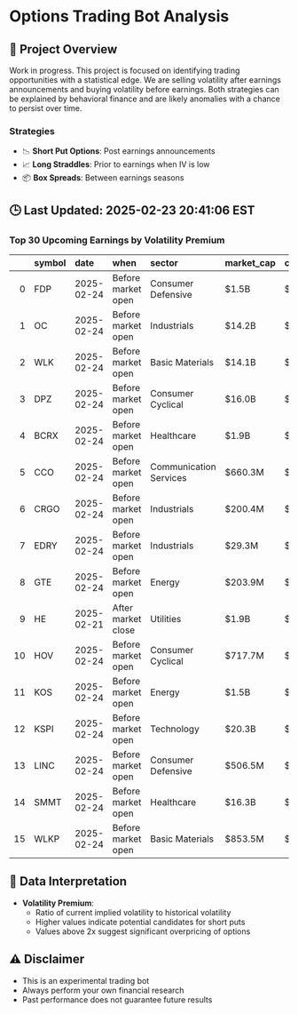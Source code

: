 # Options Trading Bot Analysis

## 🚀 Project Overview
Work in progress. This project is focused on identifying trading opportunities with a statistical edge.
We are selling volatility after earnings announcements and buying volatility before earnings.
Both strategies can be explained by behavioral finance and are likely anomalies with a chance to persist over time.

### Strategies
- 📉 **Short Put Options**: Post earnings announcements
- 📈 **Long Straddles**: Prior to earnings when IV is low
- 📦 **Box Spreads**: Between earnings seasons

## 🕒 Last Updated: 2025-02-23 20:41:06 EST

### Top 30 Upcoming Earnings by Volatility Premium

|    | symbol   | date       | when               | sector                 | market_cap   | close   | hv_current   | iv_current   | vol_premium   |
|---:|:---------|:-----------|:-------------------|:-----------------------|:-------------|:--------|:-------------|:-------------|:--------------|
|  0 | FDP      | 2025-02-24 | Before market open | Consumer Defensive     | $1.5B        | $30.61  | 18.88%       | 45.77%       | 2.42x         |
|  1 | OC       | 2025-02-24 | Before market open | Industrials            | $14.2B       | $172.10 | 28.55%       | 42.35%       | 1.48x         |
|  2 | WLK      | 2025-02-24 | Before market open | Basic Materials        | $14.1B       | $111.40 | 24.92%       | 35.59%       | 1.43x         |
|  3 | DPZ      | 2025-02-24 | Before market open | Consumer Cyclical      | $16.0B       | $471.76 | 29.43%       | 39.85%       | 1.35x         |
|  4 | BCRX     | 2025-02-24 | Before market open | Healthcare             | $1.9B        | $9.39   | nan%         | nan%         | nanx          |
|  5 | CCO      | 2025-02-24 | Before market open | Communication Services | $660.3M      | $1.40   | nan%         | nan%         | nanx          |
|  6 | CRGO     | 2025-02-24 | Before market open | Industrials            | $200.4M      | $4.10   | nan%         | nan%         | nanx          |
|  7 | EDRY     | 2025-02-24 | Before market open | Industrials            | $29.3M       | $10.79  | nan%         | nan%         | nanx          |
|  8 | GTE      | 2025-02-24 | Before market open | Energy                 | $203.9M      | $5.89   | nan%         | nan%         | nanx          |
|  9 | HE       | 2025-02-21 | After market close | Utilities              | $1.9B        | $10.97  | nan%         | nan%         | nanx          |
| 10 | HOV      | 2025-02-24 | Before market open | Consumer Cyclical      | $717.7M      | $126.96 | nan%         | nan%         | nanx          |
| 11 | KOS      | 2025-02-24 | Before market open | Energy                 | $1.5B        | $3.35   | nan%         | nan%         | nanx          |
| 12 | KSPI     | 2025-02-24 | Before market open | Technology             | $20.3B       | $104.00 | nan%         | nan%         | nanx          |
| 13 | LINC     | 2025-02-24 | Before market open | Consumer Defensive     | $506.5M      | $17.63  | nan%         | nan%         | nanx          |
| 14 | SMMT     | 2025-02-24 | Before market open | Healthcare             | $16.3B       | $23.06  | nan%         | nan%         | nanx          |
| 15 | WLKP     | 2025-02-24 | Before market open | Basic Materials        | $853.5M      | $24.14  | nan%         | nan%         | nanx          |

## 📝 Data Interpretation

- **Volatility Premium**: 
  - Ratio of current implied volatility to historical volatility
  - Higher values indicate potential candidates for short puts
  - Values above 2x suggest significant overpricing of options

## ⚠️ Disclaimer
- This is an experimental trading bot
- Always perform your own financial research
- Past performance does not guarantee future results
